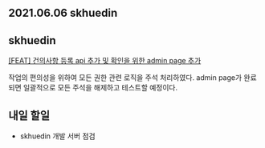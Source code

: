 ## 2021.06.06 skhuedin 

## skhuedin

[[FEAT] 건의사항 등록 api 추가 및 확인을 위한 admin page 추가](https://github.com/SKHUED-IN/skhuedin/pull/154)

작업의 편의성을 위하여 모든 권한 관련 로직을 주석 처리하였다. admin page가 완료되면 일괄적으로 모든 주석을 해제하고 테스트할 예정이다.

## 내일 할일
 - skhuedin 개발 서버 점검